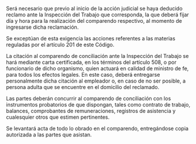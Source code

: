 Será necesario que previo al inicio de la acción judicial se haya deducido reclamo ante la Inspección del Trabajo que corresponda, la que deberá fijar día y hora para la realización del comparendo respectivo, al momento de ingresarse dicha reclamación.

Se exceptúan de esta exigencia las acciones referentes a las materias reguladas por el artículo 201 de este Código.

La citación al comparendo de conciliación ante la Inspección del Trabajo se hará mediante carta certificada, en los términos del artículo 508, o por funcionario de dicho organismo, quien actuará en calidad de ministro de fe, para todos los efectos legales. En este caso, deberá entregarse personalmente dicha citación al empleador o, en caso de no ser posible, a persona adulta que se encuentre en el domicilio del reclamado.

Las partes deberán concurrir al comparendo de conciliación con los instrumentos probatorios de que dispongan, tales como contrato de trabajo, balances, comprobantes de remuneraciones, registros de asistencia y cualesquier otros que estimen pertinentes.

Se levantará acta de todo lo obrado en el comparendo, entregándose copia autorizada a las partes que asistan.